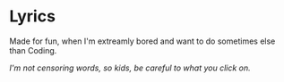 # Lyrics
Made for fun, when I'm extreamly bored and want to do sometimes else than Coding.

_I'm not censoring words, so kids, be careful to what you click on._
